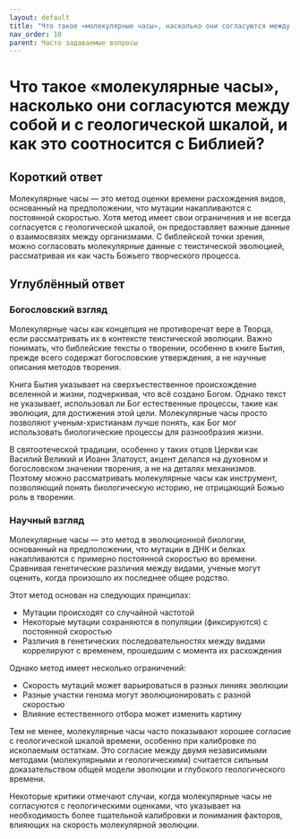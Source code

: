 ```yaml
---
layout: default
title: "Что такое «молекулярные часы», насколько они согласуются между собой и с геологической шкалой, и как это соотносится с Библией?"
nav_order: 10
parent: Часто задаваемые вопросы
---
```


# Что такое «молекулярные часы», насколько они согласуются между собой и с геологической шкалой, и как это соотносится с Библией?

## Короткий ответ

Молекулярные часы — это метод оценки времени расхождения видов, основанный на предположении, что мутации накапливаются с постоянной скоростью. Хотя метод имеет свои ограничения и не всегда согласуется с геологической шкалой, он предоставляет важные данные о взаимосвязях между организмами. С библейской точки зрения, можно согласовать молекулярные данные с теистической эволюцией, рассматривая их как часть Божьего творческого процесса.

## Углублённый ответ

### Богословский взгляд

Молекулярные часы как концепция не противоречат вере в Творца, если рассматривать их в контексте теистической эволюции. Важно понимать, что библейские тексты о творении, особенно в книге Бытия, прежде всего содержат богословские утверждения, а не научные описания методов творения.

Книга Бытия указывает на сверхъестественное происхождение вселенной и жизни, подчеркивая, что всё создано Богом. Однако текст не указывает, использовал ли Бог естественные процессы, такие как эволюция, для достижения этой цели. Молекулярные часы просто позволяют ученым-христианам лучше понять, как Бог мог использовать биологические процессы для разнообразия жизни.

В святоотеческой традиции, особенно у таких отцов Церкви как Василий Великий и Иоанн Златоуст, акцент делался на духовном и богословском значении творения, а не на деталях механизмов. Поэтому можно рассматривать молекулярные часы как инструмент, позволяющий понять биологическую историю, не отрицающий Божью роль в творении.

### Научный взгляд

Молекулярные часы — это метод в эволюционной биологии, основанный на предположении, что мутации в ДНК и белках накапливаются с примерно постоянной скоростью во времени. Сравнивая генетические различия между видами, ученые могут оценить, когда произошло их последнее общее родство.

Этот метод основан на следующих принципах:
- Мутации происходят со случайной частотой
- Некоторые мутации сохраняются в популяции (фиксируются) с постоянной скоростью
- Различия в генетических последовательностях между видами коррелируют с временем, прошедшим с момента их расхождения

Однако метод имеет несколько ограничений:
- Скорость мутаций может варьироваться в разных линиях эволюции
- Разные участки генома могут эволюционировать с разной скоростью
- Влияние естественного отбора может изменить картину

Тем не менее, молекулярные часы часто показывают хорошее согласие с геологической шкалой времени, особенно при калибровке по ископаемым остаткам. Это согласие между двумя независимыми методами (молекулярными и геологическими) считается сильным доказательством общей модели эволюции и глубокого геологического времени.

Некоторые критики отмечают случаи, когда молекулярные часы не согласуются с геологическими оценками, что указывает на необходимость более тщательной калибровки и понимания факторов, влияющих на скорость молекулярной эволюции.